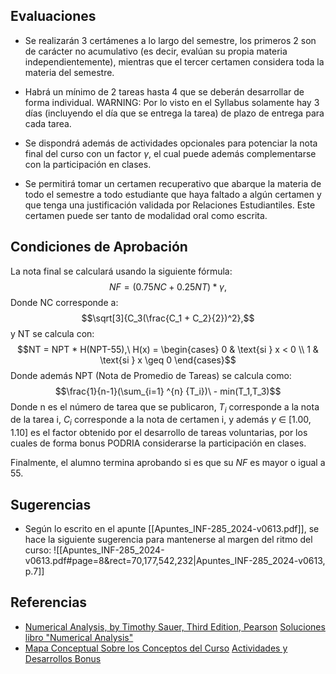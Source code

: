 ## Evaluaciones

- Se realizarán 3 certámenes a lo largo del semestre, los primeros 2 son de carácter no acumulativo (es decir, evalúan su propia materia independientemente), mientras que el tercer certamen considera toda la materia del semestre.

- Habrá un mínimo de 2 tareas hasta 4 que se deberán desarrollar de forma individual. WARNING: Por lo visto en el Syllabus solamente hay 3 días (incluyendo el día que se entrega la tarea) de plazo de entrega para cada tarea.

- Se dispondrá además de actividades opcionales para potenciar la nota final del curso con un factor $\gamma$, el cual puede además complementarse con la participación en clases.

- Se permitirá tomar un certamen recuperativo que abarque la materia de todo el semestre a todo estudiante que haya faltado a algún certamen y que tenga una justificación validada por Relaciones Estudiantiles. Este certamen puede ser tanto de modalidad oral como escrita.

## Condiciones de Aprobación

La nota final se calculará usando la siguiente fórmula:
$$NF = (0.75NC + 0.25NT)*\gamma,$$
Donde NC corresponde a:
$$\sqrt[3]{C_3(\frac{C_1 + C_2}{2})^2},$$y NT se calcula con:
$$NT = NPT * H(NPT-55),\ H(x) = \begin{cases} 0 & \text{si } x < 0 \\ 1 & \text{si } x \geq 0 \end{cases}$$Donde además NPT (Nota de Promedio de Tareas) se calcula como:
$$\frac{1}{n-1}(\sum_{i=1} ^{n} {T_i})\ - min(T_1,T_3)$$Donde n es el número de tarea que se publicaron, $T_i$ corresponde a la nota de la tarea i, $C_i$ corresponde a la nota de certamen i, y además $\gamma$ $\in$ \[1.00, 1.10] es el factor obtenido por el desarrollo de tareas voluntarias, por los cuales de forma bonus PODRIA considerarse la participación en clases.

Finalmente, el alumno termina aprobando si es que su $NF$ es mayor o igual a 55.


## Sugerencias

- Según lo escrito en el apunte [[Apuntes_INF-285_2024-v0613.pdf]], se hace la siguiente sugerencia para mantenerse al margen del ritmo del curso: ![[Apuntes_INF-285_2024-v0613.pdf#page=8&rect=70,177,542,232|Apuntes_INF-285_2024-v0613, p.7]]

## Referencias
- [Numerical Analysis, by Timothy Sauer, Third Edition, Pearson]()
   [Soluciones libro "Numerical Analysis"](https://www.chegg.com/homework-help/numerical-analysis-subscription-3rd-edition-solutions-9780134699370?msockid=1976af05d7956bc42ce7bb0bd62c6a45)
- [Mapa Conceptual Sobre los Conceptos del Curso](https://github.com/tclaudioe/obsidian-SC-elixir)
   [Actividades y Desarrollos Bonus](https://github.com/tclaudioe/Scientific-Computing/tree/master/SC1v2)
   
